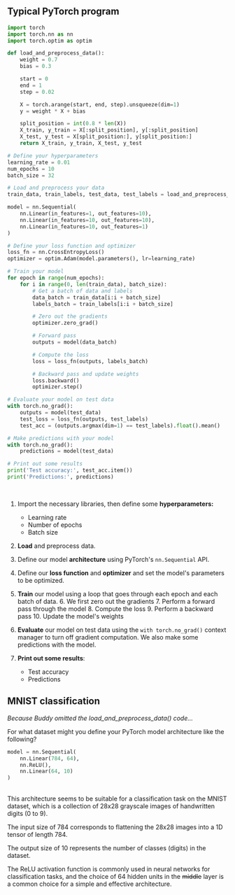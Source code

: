 ## Typical PyTorch program

```py
import torch
import torch.nn as nn
import torch.optim as optim

def load_and_preprocess_data():
    weight = 0.7
    bias = 0.3

    start = 0
    end = 1
    step = 0.02

    X = torch.arange(start, end, step).unsqueeze(dim=1)
    y = weight * X + bias

    split_position = int(0.8 * len(X))
    X_train, y_train = X[:split_position], y[:split_position]
    X_test, y_test = X[split_position:], y[split_position:]
    return X_train, y_train, X_test, y_test

# Define your hyperparameters
learning_rate = 0.01
num_epochs = 10
batch_size = 32

# Load and preprocess your data
train_data, train_labels, test_data, test_labels = load_and_preprocess_data()

model = nn.Sequential(
    nn.Linear(in_features=1, out_features=10),
    nn.Linear(in_features=10, out_features=10),
    nn.Linear(in_features=10, out_features=1)
)

# Define your loss function and optimizer
loss_fn = nn.CrossEntropyLoss()
optimizer = optim.Adam(model.parameters(), lr=learning_rate)

# Train your model
for epoch in range(num_epochs):
    for i in range(0, len(train_data), batch_size):
        # Get a batch of data and labels
        data_batch = train_data[i:i + batch_size]
        labels_batch = train_labels[i:i + batch_size]

        # Zero out the gradients
        optimizer.zero_grad()

        # Forward pass
        outputs = model(data_batch)

        # Compute the loss
        loss = loss_fn(outputs, labels_batch)

        # Backward pass and update weights
        loss.backward()
        optimizer.step()

# Evaluate your model on test data
with torch.no_grad():
    outputs = model(test_data)
    test_loss = loss_fn(outputs, test_labels)
    test_acc = (outputs.argmax(dim=1) == test_labels).float().mean()

# Make predictions with your model
with torch.no_grad():
    predictions = model(test_data)

# Print out some results
print('Test accuracy:', test_acc.item())
print('Predictions:', predictions)
```

<br>

1. Import the necessary libraries, then define some **hyperparameters:**
    * Learning rate
    * Number of epochs
    * Batch size

2. **Load** and preprocess data.

3. Define our model **architecture** using PyTorch's `nn.Sequential` API.

4. Define our **loss function** and **optimizer** and set the model's parameters to be optimized.

5. **Train** our model using a loop that goes through each epoch and each batch of data.
    6. We first zero out the gradients
    7. Perform a forward pass through the model
    8. Compute the loss
    9. Perform a backward pass
    10. Update the model's weights

6. **Evaluate** our model on test data using the `with torch.no_grad()` context manager to turn off gradient computation. We also make some predictions with the model.

7. **Print out some results**:
    * Test accuracy
    * Predictions

## MNIST classification

*Because Buddy omitted the load\_and\_preprocess\_data() code...*

For what dataset might you define your PyTorch model architecture like the following?

```python
model = nn.Sequential(
    nn.Linear(784, 64),
    nn.ReLU(),
    nn.Linear(64, 10)
)
```

<br>
This architecture seems to be suitable for a classification task on the MNIST dataset, which is a collection of 28x28 grayscale images of handwritten digits (0 to 9).

The input size of 784 corresponds to flattening the 28x28 images into a 1D tensor of length 784.

The output size of 10 represents the number of classes (digits) in the dataset.

The ReLU activation function is commonly used in neural networks for classification tasks, and the choice of 64 hidden units in the ~~middle~~ layer is a common choice for a simple and effective architecture.

<br>
